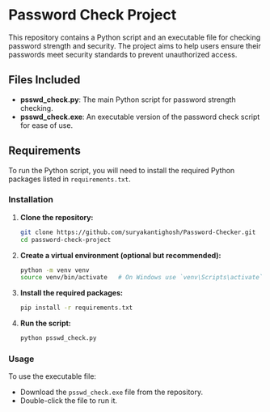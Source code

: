 # Password Check Project

This repository contains a Python script and an executable file for checking password strength and security. The project aims to help users ensure their passwords meet security standards to prevent unauthorized access.

## Files Included
- **psswd_check.py**: The main Python script for password strength checking.
- **psswd_check.exe**: An executable version of the password check script for ease of use.

## Requirements

To run the Python script, you will need to install the required Python packages listed in `requirements.txt`.

### Installation

1. **Clone the repository:**
    ```bash
    git clone https://github.com/suryakantighosh/Password-Checker.git
    cd password-check-project
    ```

2. **Create a virtual environment (optional but recommended):**
    ```bash
    python -m venv venv
    source venv/bin/activate   # On Windows use `venv\Scripts\activate`
    ```

3. **Install the required packages:**
    ```bash
    pip install -r requirements.txt
    ```

4. **Run the script:**
    ```bash
    python psswd_check.py
    ```

### Usage

To use the executable file:
- Download the `psswd_check.exe` file from the repository.
- Double-click the file to run it.
